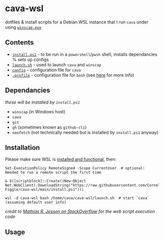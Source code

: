 # cava-wsl

dotfiles & install scripts for a Debian WSL instance that I run `cava` under using [`winscap.exe`](https://github.com/quantum5/winscap)

## Contents

- [`install.ps1`](./install.ps1) - to be run in a `powershell`/`pwsh` shell, installs dependancies % sets up configs
- [`launch.sh`](./launch.sh) - used to launch `cava` and `winscap`
- [`config`](./config) - configuration file for `cava`
- [`.profile`](./.profile) - configuration file for `bash` (see [here](https://github.com/microsoft/WSL/issues/2067) for more info)

## Dependancies

*these will be installed by `install.ps1`*

- `winscap` (in Windows host)
- `cava`
- `git`
- `gh` (sometimes known as `github-cli`)
- `neofetch` (not technically needed but is installed by `install.ps1` anyway)

## Installation

Please make sure WSL is [installed and functional](https://learn.microsoft.com/en-us/windows/wsl/install), then:

```pwsh
Set-ExecutionPolicy RemoteSigned -Scope CurrentUser  # optional: Needed to run a remote script the first time

& $([scriptblock]::Create((New-Object Net.WebClient).DownloadString("https://raw.githubusercontent.com/Cornelius-Figgle/cava-wsl/main/install.ps1")))

wsl -d cava-wsl bash /home/cava/cava-wsl/launch.sh  # start `cava` (assuming default user info)
```

*credit to [Mathias R. Jessen on StackOverflow](https://stackoverflow.com/a/68530475/19860022) for the web script execution code*

## Usage


